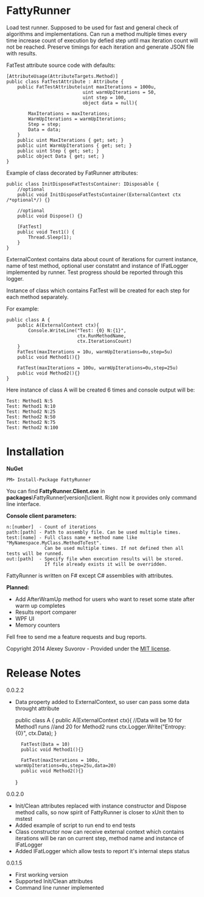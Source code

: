 FattyRunner
===========

Load test runner. Supposed to be used for fast and general check of algorithms and implementations. Can run a method multiple times every time increase count of execution by defied step until max iteration count will not be reached. Preserve timings for each iteration and generate JSON file with results.

FatTest attribute source code with defaults:

	[AttributeUsage(AttributeTargets.Method)]
    public class FatTestAttribute : Attribute {
        public FatTestAttribute(uint maxIterations = 1000u, 
                                uint warmUpIterations = 50, 
                                uint step = 100,
								object data = null){
            
            MaxIterations = maxIterations;
            WarmUpIterations = warmUpIterations;
            Step = step;
			Data = data;
        }
        public uint MaxIterations { get; set; }
        public uint WarmUpIterations { get; set; }
        public uint Step { get; set; }
		public object Data { get; set; }
    }

Example of class decorated by FatRunner attributes:

	public class InitDisposeFatTestsContainer: IDisposable {
        //optional
        public void InitDisposeFatTestsContainer(ExternalContext ctx /*optional*/) {}
		
		//optional
        public void Dispose() {}

        [FatTest]
        public void Test1() {
            Thread.Sleep(1);
        }
    }

ExternalContext contains data about count of iterations for current instance, name of test method, optional user constatnt and instance of IFatLogger implemented by runner. Test progress should be reported through this logger. 

Instance of class which contains FatTest will be created for each step for each method separately.
 
For example:

	public class A {
		public A(ExternalContext ctx){
			Console.WriteLine("Test: {0} N:{1}",
							  ctx.RunMethodName,
							  ctx.IterationsCount)
		}
		FatTest(maxIterations = 10u, warmUpIterations=0u,step=5u)
		public void Method1(){}

		FatTest(maxIterations = 100u, warmUpIterations=0u,step=25u)
		public void Method2(){}
	}
Here instance of class A will be created 6 times and console output will be:

	Test: Method1 N:5
	Test: Method1 N:10
	Test: Method2 N:25
	Test: Method2 N:50
	Test: Method2 N:75
	Test: Method2 N:100


Installation 
============

**NuGet**

	PM> Install-Package FattyRunner

You can find **FattyRunner.Client.exe** in **packages**\FattyRunner[version]\client. 
Right now it provides only command line interface.  

**Console client parameters:**

	n:[number]  - Count of iterations
	path:[path] - Path to assembly file. Can be used multiple times.
	test:[name] - Full class name + method name like "MyNamespace.MyClass.MethodToTest".
	              Can be used multiple times. If not defined then all tests will be runned.
	out:[path]  - Specify file when execution results will be stored.
				  If file already exists it will be overridden.


FattyRunner is written on F# except C# assemblies with attributes.

**Planned:**

* Add AfterWramUp method for users who want to reset some state after warm up completes
* Results report comparer
* WPF UI 
* Memory counters

Fell free to send me a feature requests and bug reports.


Copyright 2014 Alexey Suvorov - Provided under the [MIT license](https://github.com/alexeysuvorov/FattyRunner/blob/master/LICENSE).

Release Notes
=============

0.0.2.2
* Data property added to ExternalContext, so user can pass some data throught attribute
	
	public class A {
		public A(ExternalContext ctx){
			//Data will be 10 for Method1 runs
			//and 20 for Method2 runs
			ctx.Logger.Write("Entropy: {0}", ctx.Data);
		}
		
		FatTest(Data = 10)
		public void Method1(){}

		FatTest(maxIterations = 100u, warmUpIterations=0u,step=25u,data=20)
		public void Method2(){}
	}

0.0.2.0

* Init/Clean attributes replaced with instance constructor and Dispose method calls, so now spirit of FattyRunner is closer to xUnit then to mstest
* Added example of script to run end to end tests
* Class constructor now can receive external context which contains iterations will be ran on current step, method name and instance of IFatLogger
* Added IFatLogger which allow tests to report it's internal steps status

0.0.1.5

* First working version
* Supported Init/Clean attributes
* Command line runner implemented
